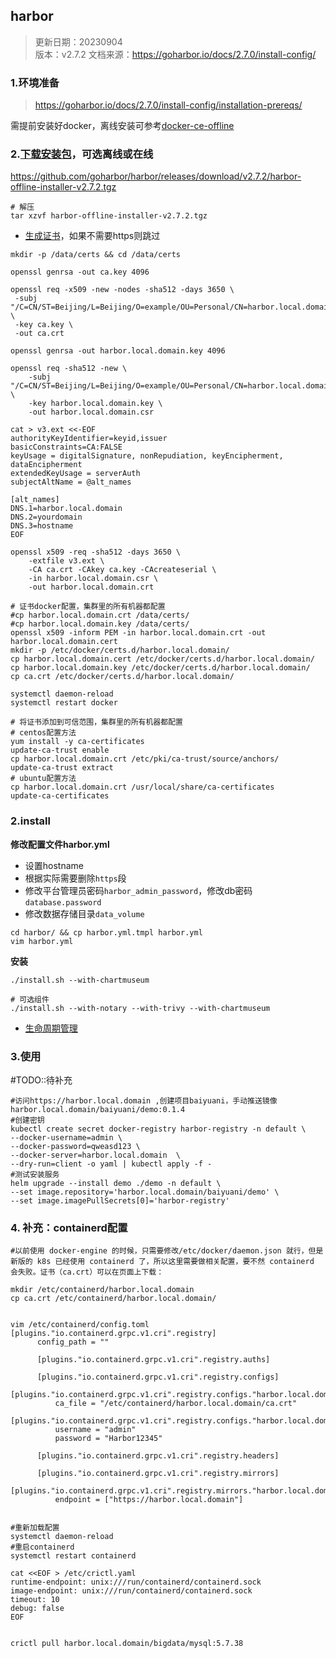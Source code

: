 ## harbor
> 更新日期：20230904 \
> 版本：v2.7.2
> 文档来源：https://goharbor.io/docs/2.7.0/install-config/


### 1.环境准备
> https://goharbor.io/docs/2.7.0/install-config/installation-prereqs/

需提前安装好docker，离线安装可参考[docker-ce-offline](./docker-ce-offline/readme.md)

### 2.[下载安装包](https://github.com/goharbor/harbor/releases/tag/v2.7.2)，可选离线或在线

https://github.com/goharbor/harbor/releases/download/v2.7.2/harbor-offline-installer-v2.7.2.tgz


```shell
# 解压
tar xzvf harbor-offline-installer-v2.7.2.tgz
```


- [生成证书](https://goharbor.io/docs/2.5.0/install-config/configure-https/)，如果不需要https则跳过

```shell
mkdir -p /data/certs && cd /data/certs

openssl genrsa -out ca.key 4096

openssl req -x509 -new -nodes -sha512 -days 3650 \
 -subj "/C=CN/ST=Beijing/L=Beijing/O=example/OU=Personal/CN=harbor.local.domain" \
 -key ca.key \
 -out ca.crt
 
openssl genrsa -out harbor.local.domain.key 4096

openssl req -sha512 -new \
    -subj "/C=CN/ST=Beijing/L=Beijing/O=example/OU=Personal/CN=harbor.local.domain" \
    -key harbor.local.domain.key \
    -out harbor.local.domain.csr
    
cat > v3.ext <<-EOF
authorityKeyIdentifier=keyid,issuer
basicConstraints=CA:FALSE
keyUsage = digitalSignature, nonRepudiation, keyEncipherment, dataEncipherment
extendedKeyUsage = serverAuth
subjectAltName = @alt_names

[alt_names]
DNS.1=harbor.local.domain
DNS.2=yourdomain
DNS.3=hostname
EOF

openssl x509 -req -sha512 -days 3650 \
    -extfile v3.ext \
    -CA ca.crt -CAkey ca.key -CAcreateserial \
    -in harbor.local.domain.csr \
    -out harbor.local.domain.crt
    
# 证书docker配置，集群里的所有机器都配置
#cp harbor.local.domain.crt /data/certs/
#cp harbor.local.domain.key /data/certs/
openssl x509 -inform PEM -in harbor.local.domain.crt -out harbor.local.domain.cert
mkdir -p /etc/docker/certs.d/harbor.local.domain/
cp harbor.local.domain.cert /etc/docker/certs.d/harbor.local.domain/
cp harbor.local.domain.key /etc/docker/certs.d/harbor.local.domain/
cp ca.crt /etc/docker/certs.d/harbor.local.domain/

systemctl daemon-reload
systemctl restart docker

# 将证书添加到可信范围，集群里的所有机器都配置
# centos配置方法
yum install -y ca-certificates
update-ca-trust enable
cp harbor.local.domain.crt /etc/pki/ca-trust/source/anchors/
update-ca-trust extract
# ubuntu配置方法
cp harbor.local.domain.crt /usr/local/share/ca-certificates
update-ca-certificates

```

### 2.install

**修改配置文件harbor.yml**

- 设置hostname
- 根据实际需要删除`https`段
- 修改平台管理员密码`harbor_admin_password`，修改db密码`database.password`
- 修改数据存储目录`data_volume`


```shell
cd harbor/ && cp harbor.yml.tmpl harbor.yml
vim harbor.yml
```


**安装**

```shell
./install.sh --with-chartmuseum

# 可选组件 
./install.sh --with-notary --with-trivy --with-chartmuseum
```

- [生命周期管理](https://goharbor.io/docs/2.5.0/install-config/reconfigure-manage-lifecycle/)


### 3.使用
#TODO::待补充
```shell
#访问https://harbor.local.domain ,创建项目baiyuani，手动推送镜像harbor.local.domain/baiyuani/demo:0.1.4
#创建密钥
kubectl create secret docker-registry harbor-registry -n default \
--docker-username=admin \
--docker-password=qweasd123 \
--docker-server=harbor.local.domain  \
--dry-run=client -o yaml | kubectl apply -f -
#测试安装服务
helm upgrade --install demo ./demo -n default \
--set image.repository='harbor.local.domain/baiyuani/demo' \
--set image.imagePullSecrets[0]='harbor-registry'
```



### 4. 补充：containerd配置

```shell
#以前使用 docker-engine 的时候，只需要修改/etc/docker/daemon.json 就行，但是新版的 k8s 已经使用 containerd 了，所以这里需要做相关配置，要不然 containerd 会失败。证书（ca.crt）可以在页面上下载：

mkdir /etc/containerd/harbor.local.domain
cp ca.crt /etc/containerd/harbor.local.domain/


vim /etc/containerd/config.toml
[plugins."io.containerd.grpc.v1.cri".registry]
      config_path = ""

      [plugins."io.containerd.grpc.v1.cri".registry.auths]

      [plugins."io.containerd.grpc.v1.cri".registry.configs]
        [plugins."io.containerd.grpc.v1.cri".registry.configs."harbor.local.domain".tls]
          ca_file = "/etc/containerd/harbor.local.domain/ca.crt"
        [plugins."io.containerd.grpc.v1.cri".registry.configs."harbor.local.domain".auth]
          username = "admin"
          password = "Harbor12345"

      [plugins."io.containerd.grpc.v1.cri".registry.headers]

      [plugins."io.containerd.grpc.v1.cri".registry.mirrors]
        [plugins."io.containerd.grpc.v1.cri".registry.mirrors."harbor.local.domain"]
          endpoint = ["https://harbor.local.domain"]
          
          
#重新加载配置
systemctl daemon-reload
#重启containerd
systemctl restart containerd

cat <<EOF > /etc/crictl.yaml
runtime-endpoint: unix:///run/containerd/containerd.sock
image-endpoint: unix:///run/containerd/containerd.sock
timeout: 10
debug: false
EOF


crictl pull harbor.local.domain/bigdata/mysql:5.7.38
```